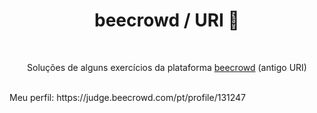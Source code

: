 <h1 align="center">beecrowd / URI 🐝</h1>

<br />

<p align="center">Soluções de alguns exercícios da plataforma 
    <a href="https://www.beecrowd.com.br/">beecrowd</a>
    (antigo URI)
</p>

<br />
Meu perfil: https://judge.beecrowd.com/pt/profile/131247
